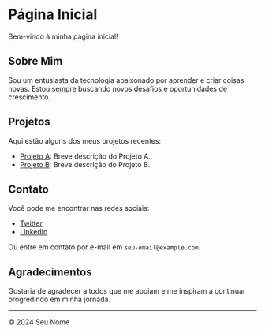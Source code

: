 # Página Inicial

Bem-vindo à minha página inicial!

## Sobre Mim

Sou um entusiasta da tecnologia apaixonado por aprender e criar coisas novas. Estou sempre buscando novos desafios e oportunidades de crescimento.

## Projetos

Aqui estão alguns dos meus projetos recentes:

- [Projeto A](link-para-projeto-a): Breve descrição do Projeto A.
- [Projeto B](link-para-projeto-b): Breve descrição do Projeto B.

## Contato

Você pode me encontrar nas redes sociais:

- [Twitter](link-para-twitter)
- [LinkedIn](link-para-linkedin)

Ou entre em contato por e-mail em `seu-email@example.com`.

## Agradecimentos

Gostaria de agradecer a todos que me apoiam e me inspiram a continuar progredindo em minha jornada.

---

© 2024 Seu Nome
